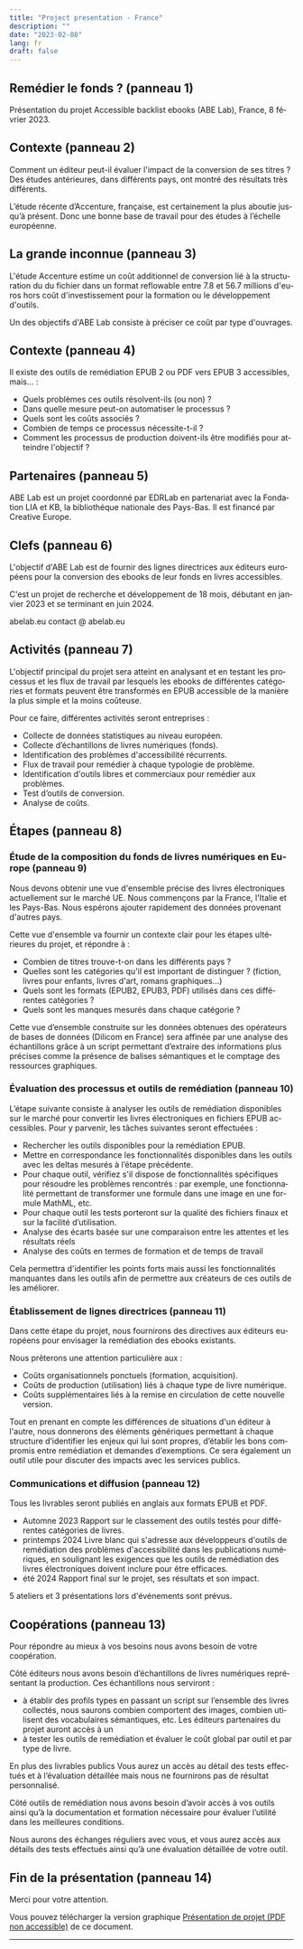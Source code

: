 ```yaml
---
title: "Project presentation - France"
description: ""
date: "2023-02-08"
lang: fr
draft: false
---
```


<div lang="fr">

## Remédier le fonds ? (panneau 1)

Présentation du projet Accessible backlist ebooks (ABE Lab), France, 8 février 2023.

## Contexte (panneau 2)

Comment un éditeur peut-il évaluer l'impact de la conversion de ses titres ?
Des études antérieures, dans différents pays, ont montré des résultats très différents. 

L’étude récente d’Accenture, française, est certainement la plus aboutie jusqu’à présent. Donc une bonne base de travail pour des études à l’échelle européenne.   

## La grande inconnue (panneau 3)

L'étude Accenture estime un coût additionnel de conversion lié à la structuration du du fichier dans un format reflowable entre 7.8 et 56.7 millions d'euros hors coût d'investissement pour la formation ou le développement d'outils.

Un des objectifs d'ABE Lab consiste à préciser ce coût par type d'ouvrages.


## Contexte (panneau 4)

Il existe des outils de remédiation EPUB 2 ou PDF vers EPUB 3 accessibles, mais... :

* Quels problèmes ces outils résolvent-ils (ou non) ?
* Dans quelle mesure peut-on automatiser le processus ?
* Quels sont les coûts associés ?
* Combien de temps ce processus nécessite-t-il ?
* Comment les processus de production doivent-ils être modifiés pour atteindre l'objectif ?


## Partenaires (panneau 5)

ABE Lab est un projet coordonné par EDRLab en partenariat avec la Fondation LIA et KB, la bibliothéque nationale des Pays-Bas. Il est financé par Creative Europe.

## Clefs (panneau 6)

L'objectif d'ABE Lab est de fournir des lignes directrices aux éditeurs européens pour la conversion des ebooks de leur fonds en livres accessibles.

C'est un projet de recherche et développement de 18 mois, 
débutant en janvier 2023 et se terminant en juin 2024.

abelab.eu
contact @ abelab.eu


## Activités (panneau 7)

L'objectif principal du projet sera atteint en analysant et en testant les processus et les flux de travail par lesquels les ebooks de différentes catégories et formats peuvent être transformés en EPUB accessible de la manière la plus simple et la moins coûteuse.

Pour ce faire, différentes activités seront entreprises :
* Collecte de données statistiques au niveau européen. 
* Collecte d’échantillons de livres numériques (fonds).
* Identification des problèmes d'accessibilité récurrents.
* Flux de travail pour remédier à chaque typologie de problème.
* Identification d'outils libres et commerciaux pour remédier aux problèmes. 
* Test d’outils de conversion.
* Analyse de coûts.

## Étapes (panneau 8)

### Étude de la composition du fonds de livres numériques en Europe (panneau 9)

Nous devons obtenir une vue d'ensemble précise des livres électroniques actuellement sur le marché UE. 
Nous commençons par la France, l'Italie et les Pays-Bas. Nous espérons ajouter rapidement des données provenant d'autres pays. 

Cette vue d'ensemble va fournir un contexte clair pour les étapes ultérieures du projet, et répondre à :
* Combien de titres trouve-t-on dans les différents pays ?
* Quelles sont les catégories qu'il est important de distinguer ? (fiction, livres pour enfants, livres d'art, romans graphiques...) 
* Quels sont les formats (EPUB2, EPUB3, PDF) utilisés dans ces différentes catégories ?
* Quels sont les manques mesurés dans chaque catégorie ? 

Cette vue d’ensemble construite sur les données obtenues des opérateurs de bases de données (Dilicom en France) sera affinée par une analyse des échantillons grâce à un script permettant d’extraire des informations plus précises comme la présence de balises sémantiques et le comptage des ressources graphiques.


### Évaluation des processus et outils de remédiation (panneau 10)

L’étape suivante consiste à analyser les outils de remédiation disponibles sur le marché pour convertir les livres électroniques en fichiers EPUB accessibles. Pour y parvenir, les tâches suivantes seront effectuées :

* Rechercher les outils disponibles pour la remédiation EPUB.
* Mettre en correspondance les fonctionnalités disponibles dans les outils avec les deltas mesurés à l’étape précédente.
* Pour chaque outil, vérifiez s'il dispose de fonctionnalités spécifiques pour résoudre les problèmes rencontrés : par exemple, une fonctionnalité permettant de transformer une formule dans une image en une formule MathML, etc.
* Pour chaque outil les tests porteront sur la qualité des fichiers finaux et sur la facilité d’utilisation.
* Analyse des écarts basée sur une comparaison entre les attentes et les résultats réels
* Analyse des coûts en termes de formation et de temps de travail

Cela permettra d'identifier les points forts mais aussi les fonctionnalités manquantes dans les outils afin de permettre aux créateurs de ces outils de les améliorer.


### Établissement de lignes directrices (panneau 11)

Dans cette étape du projet, nous fournirons des directives aux éditeurs européens pour envisager la remédiation des ebooks existants.

Nous prêterons une attention particulière aux :
* Coûts organisationnels ponctuels (formation, acquisition).
* Coûts de production (utilisation) liés à chaque type de livre numérique.
* Coûts supplémentaires liés à la remise en circulation de cette nouvelle version.

Tout en prenant en compte les différences de situations d'un éditeur à l'autre, nous donnerons des éléments génériques permettant à chaque structure d’identifier les enjeux qui lui sont propres, d’établir les bons compromis entre remédiation et demandes d’exemptions. Ce sera également un outil utile pour discuter des impacts avec les services publics.  


### Communications et diffusion (panneau 12)

Tous les livrables seront publiés en anglais aux formats EPUB et PDF.

* Automne 2023 Rapport sur le classement des outils testés pour différentes catégories de livres.
* printemps 2024 Livre blanc qui s'adresse aux développeurs d'outils de remédiation des problèmes d'accessibilité dans les publications numériques, en soulignant les exigences que les outils de remédiation des livres électroniques doivent inclure pour être efficaces.
* été 2024 Rapport final sur le projet, ses résultats et son impact.

5 ateliers et 3 présentations lors d'événements sont prévus.

## Coopérations (panneau 13)

Pour répondre au mieux à vos besoins nous avons besoin de votre coopération.

Côté éditeurs nous avons besoin d’échantillons de livres numériques représentant la production. 
Ces échantillons nous serviront : 
* à établir des profils types en passant un script sur l’ensemble des livres collectés, nous saurons combien comportent des images, combien utilisent des vocabulaires sémantiques, etc. Les éditeurs partenaires du projet auront accès à un 
* à tester les outils de remédiation et évaluer le coût global par outil et par type de livre.

En plus des livrables publics Vous aurez un accès au détail des tests effectués et à l’évaluation détaillée mais nous ne fournirons pas de résultat personnalisé.

Côté outils de remédiation nous avons besoin d’avoir accès à vos outils ainsi qu’à la documentation et formation nécessaire pour évaluer l’utilité dans les meilleures conditions. 

Nous aurons des échanges réguliers avec vous, et vous aurez accès aux détails des tests effectués ainsi qu’à une évaluation détaillée de votre outil.

## Fin de la présentation (panneau 14)
Merci pour votre attention.

Vous pouvez télécharger la version graphique [Présentation de projet (PDF non accessible)](/documents/2023_02_08_ABELab_FR_publishers.pptx.pdf) de ce document.
</div>
<hr/>